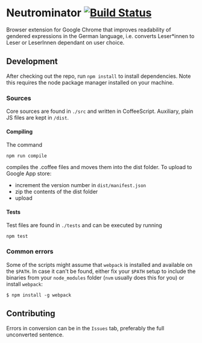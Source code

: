 # Neutrominator [![Build Status](https://travis-ci.org/phogel/Neutrominator.svg?branch=master)](https://travis-ci.org/phogel/Neutrominator)

Browser extension for Google Chrome that improves readability of gendered expressions in the German language, i.e. converts Leser*innen to Leser or LeserInnen dependant on user choice.

## Development

After checking out the repo, run `npm install` to install dependencies. Note this requires the node package manager installed on your machine.

### Sources

Core sources are found in `./src` and written in CoffeeScript. Auxiliary, plain JS files are kept in `/dist`.

#### Compiling

The command

    npm run compile

compiles the .coffee files and moves them into the dist folder. To upload to Google App store:

- increment the version number in `dist/manifest.json`
- zip the contents of the dist folder
- upload

#### Tests

Test files are found in `./tests` and can be executed by running

    npm test


### Common errors

Some of the scripts might assume that `webpack` is installed and available on the `$PATH`. In case it can't be found, either fix your `$PATH` setup to include the binaries from your `node_modules` folder (`nvm` usually does this for you) or install `webpack`:

    $ npm install -g webpack

## Contributing

Errors in conversion can be in the `Issues` tab, preferably the full unconverted sentence. 
